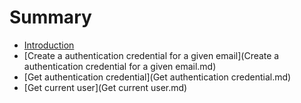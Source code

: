 # Summary

* [Introduction](README.md)
* [Create a authentication credential for a given email](Create a authentication credential for a given email.md)
* [Get authentication credential](Get authentication credential.md)
* [Get current user](Get current user.md)
